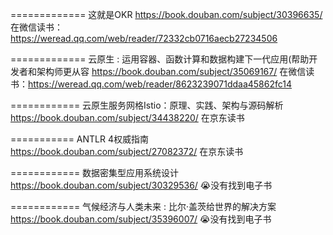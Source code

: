 

=============
这就是OKR
https://book.douban.com/subject/30396635/
在微信读书：https://weread.qq.com/web/reader/72332cb0716aecb27234506

=============
云原生 : 运用容器、函数计算和数据构建下一代应用(帮助开发者和架构师更从容
https://book.douban.com/subject/35069167/
在微信读书：https://weread.qq.com/web/reader/8623239071ddaa45862fc14

============
云原生服务网格Istio：原理、实践、架构与源码解析
https://book.douban.com/subject/34438220/
在京东读书

===========
ANTLR 4权威指南
https://book.douban.com/subject/27082372/
在京东读书

============
数据密集型应用系统设计
https://book.douban.com/subject/30329536/
😭没有找到电子书

============
气候经济与人类未来 : 比尔·盖茨给世界的解决方案
https://book.douban.com/subject/35396007/
😭没有找到电子书
